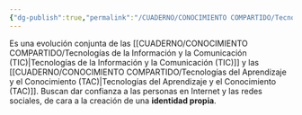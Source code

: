 ```yaml
---
{"dg-publish":true,"permalink":"/CUADERNO/CONOCIMIENTO COMPARTIDO/Tecnologías para el Empoderamiento y la Participación (TEP)/"}
---
```


Es una evolución conjunta de las [[CUADERNO/CONOCIMIENTO COMPARTIDO/Tecnologías de la Información y la Comunicación (TIC)\|Tecnologías de la Información y la Comunicación (TIC)]] y las [[CUADERNO/CONOCIMIENTO COMPARTIDO/Tecnologías del Aprendizaje y el Conocimiento (TAC)\|Tecnologías del Aprendizaje y el Conocimiento (TAC)]]. Buscan dar confianza a las personas en Internet y las redes sociales, de cara a la creación de una **identidad propia**.